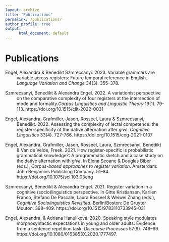 ```yaml
---
layout: archive
title: "Publications"
permalink: /publications/
author_profile: true
output:
      html_document: default
---
```


Publications
======
<div style="text-indent: -36px; padding-left: 36px;">
  <p>Engel, Alexandra & Benedikt Szmrecsanyi. 2023. Variable grammars are variable across registers: Future temporal reference in English. <em>Language Variation and Change</em> 34(3). 355–378.</p>
  <p>Szmrecsanyi, Benedikt & Alexandra Engel. 2022. A variationist perspective on the comparative complexity of four registers at the intersection of mode and formality.<em>Corpus Linguistics and Linguistic Theory</em> 19(1). 79-113. https://doi.org/10.1515/cllt-2022-0031</p>
  <p>Engel, Alexandra, Grafmiller, Jason, Rosseel, Laura & Szmrecsanyi, Benedikt. 2022. Assessing the complexity of lectal competence: the register-specificity of the dative alternation after <em>give</em>. <em>Cognitive Linguistics</em> 33(4). 727-766. https://doi.org/10.1515/cog-2021-0107</p>
  <p>Engel, Alexandra, Grafmiller, Jason, Rosseel, Laura, Szmrecsanyi, Benedikt & Van de Velde, Freek. 2021. How register-specific is probabilistic grammatical knowledge?: A programmatic sketch and a case study on the dative alternation with <em>give</em>. In Elena Seoane & Douglas Biber (eds.), <em>Corpus-based approaches to register variation</em>. Amsterdam: John Benjamins Publishing Company. 51–84. https://doi.org/10.1075/scl.103.03eng</p>
  <p>Szmrecsanyi, Benedikt & Alexandra Engel. 2021. Register variation in a cognitive (socio)linguistics perspective. In Gitte Kristiansen, Karlien Franco, Stefano De Pascale, Laura Rosseel & Weiwei Zhang (eds.), <em>Cognitive Sociolinguistics Revisited</em>. Berlin/Boston: De Gruyter Mouton. 398–409. https://doi.org/10.1515/9783110733945-031</p>
  <p>Engel, Alexandra, & Adriana Hanulíková. 2020. Speaking style modulates morphosyntactic expectations in young and older adults: Evidence from a sentence repetition task. <em>Discourse Processes</em> 57(9). 749–69. https://doi.org/10.1080/0163853X.2020.1777497.</p>
</div>
